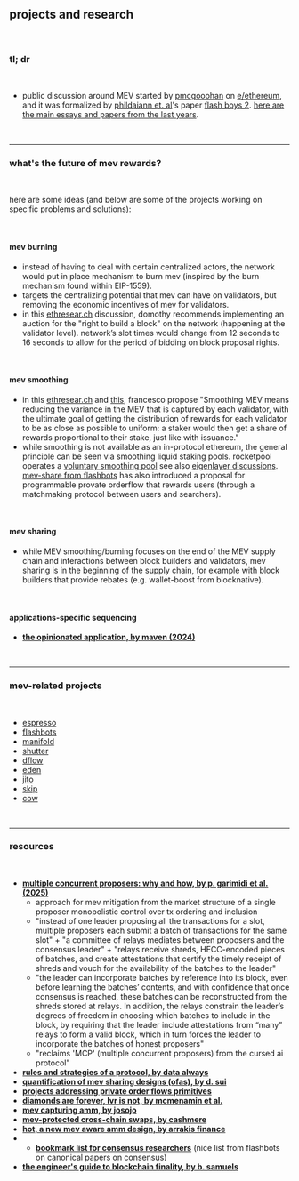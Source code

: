 ## projects and research

<br>

### tl; dr

<br>


* public discussion around MEV started by [pmcgooohan](https://twitter.com/pmcgoohancrypto?lang=en) on [e/ethereum](https://www.reddit.com/r/ethereum/comments/2d84yv/miners_frontrunning/), and it was formalized by [phildaiann et. al](https://twitter.com/phildaian)'s paper [flash boys 2](https://arxiv.org/abs/1904.05234). [here are the main essays and papers from the last years](history.md).

<br>

----

### what's the future of mev rewards?

<br>

here are some ideas (and below are some of the projects working on specific problems and solutions):

<br>

#### mev burning

* instead of having to deal with certain centralized actors, the network would put in place mechanism to burn mev (inspired by the burn mechanism found within EIP-1559).
* targets the centralizing potential that mev can have on validators, but removing the economic incentives of mev for validators.
* in this [ethresear.ch](https://ethresear.ch/t/burning-mev-through-block-proposer-auctions/14029/11) discussion, domothy recommends implementing an auction for the "right to build a block" on the network (happening at the validator level). network’s slot times would change from 12 seconds to 16 seconds to allow for the period of bidding on block proposal rights.

<br>

#### mev smoothing

* in this [ethresear.ch](https://ethresear.ch/t/committee-driven-mev-smoothing/10408) and [this](https://notes.ethereum.org/cA3EzpNvRBStk1JFLzW8qg), francesco propose "Smoothing MEV means reducing the variance in the MEV that is captured by each validator, with the ultimate goal of getting the distribution of rewards for each validator to be as close as possible to uniform: a staker would then get a share of rewards proportional to their stake, just like with issuance."
* while smoothing is not available as an in-protocol ethereum, the general principle can be seen via smoothing liquid staking pools. rocketpool operates a [voluntary smoothing pool](https://docs.rocketpool.net/guides/node/fee-distrib-sp.html#initializing-the-fee-distributor) see also [eigenlayer discussions](https://twitter.com/sreeramkannan/status/1561736268005814273). [mev-share from flashbots](https://github.com/go-outside-labs/mev-toolkit/tree/main/MEV_projects/flashbots) has also introduced a proposal for programmable provate orderflow that rewards users (through a matchmaking protocol between users and searchers).

<br>

#### mev sharing

* while MEV smoothing/burning focuses on the end of the MEV supply chain and interactions between block builders and validators, mev sharing is in the beginning of the supply chain, for example with block builders that provide rebates (e.g. wallet-boost from blocknative).

<br>

#### applications-specific sequencing


* **[the opinionated application, by maven (2024)](https://maven11.substack.com/p/the-opinionated-application?publication_id=847707&post_id=152435765)**


<br>

---

### mev-related projects

<br>

* [espresso](espresso)
* [flashbots](flashbots)
* [manifold](manifold)
* [shutter](shutter)
* [dflow](dflow)
* [eden](eden)
* [jito](jito)
* [skip](skip)
* [cow](cow_protocol)


<br>

---

### resources

<br>

* **[multiple concurrent proposers: why and how, by p. garimidi et al. (2025)](arxiv.org/abs/2509.23984)**
    - approach for mev mitigation from the market structure of a single proposer monopolistic control over tx ordering and inclusion
    - "instead of one leader proposing all the transactions for a slot, multiple proposers each submit a batch of transactions for the same slot" + "a committee of relays mediates between proposers and the consensus leader" + "relays receive shreds, HECC-encoded pieces of batches, and create attestations that certify the timely receipt of shreds and vouch for the availability of the batches to the leader"
    - "the leader can incorporate batches by reference into its block, even before learning the batches’ contents, and with confidence that once consensus is reached, these batches can be reconstructed from the shreds stored at relays. In addition, the relays constrain the leader’s degrees of freedom in choosing which batches to include in the block, by requiring that the leader include attestations from “many” relays to form a valid block, which in turn forces the leader to incorporate the batches of honest proposers"
    - "reclaims 'MCP' (multiple concurrent proposers) from the cursed ai protocol" 
* **[rules and strategies of a protocol, by data always](https://dataalways.substack.com/p/rules-and-strategies-of-a-protocol)**
* **[quantification of mev sharing designs (ofas), by d. sui](https://docs.google.com/presentation/d/1_pKKkUr_D-OvR2Kah56B0C0LYdO6zMECftBA_q7bM2c/edit#slide=id.g21fe09f5970_0_325)**
* **[projects addressing private order flows primitives](https://github.com/go-outside-labs/mev-toolkit/blob/main/MEV_searchers/private_order_flows/projects.md)**
* **[diamonds are forever, lvr is not, by mcmenamin et al.](https://arxiv.org/abs/2210.10601)**
* **[mev capturing amm, by josojo](https://ethresear.ch/t/mev-capturing-amm-mcamm/13336)**
* **[mev-protected cross-chain swaps, by cashmere](https://cashmerelabs.medium.com/cashmerelabs-testnet-1-0-2c11e23f36)**
* **[hot, a new mev aware amm design, by arrakis finance](https://github.com/ArrakisFinance/research/blob/main/HOTAMM-Whitepaper.pdf)**
* * **[bookmark list for consensus researchers](https://collective.flashbots.net/t/bookmarks-relevant-for-consensus-researchers/1204)** (nice list from flashbots on canonical papers on consensus)
* **[the engineer's guide to blockchain finality, by b. samuels](https://blog.trailofbits.com/2023/08/23/the-engineers-guide-to-blockchain-finality/)**
